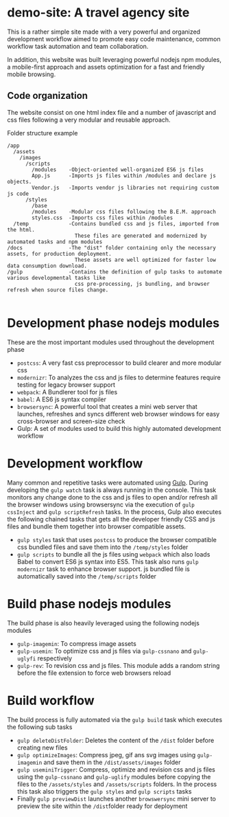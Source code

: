 # demo-site: A travel agency site
This is a rather simple site made with a very powerful and organized development workflow aimed to promote easy code maintenance, common workflow task automation and team collaboration. 

In addition, this website was built leveraging powerful nodejs npm modules, a mobile-first approach and assets optimization for a fast and friendly mobile browsing.

## Code organization
The website consist on one html index file and a number of javascript and css files following a very modular and reusable approach.

Folder structure example

```
/app
  /assets
    /images
      /scripts
        /modules    -Object-oriented well-organized ES6 js files
        App.js      -Imports js files within /modules and declare js objects. 
        Vendor.js   -Imports vendor js libraries not requiring custom js code
      /styles
        /base
        /modules    -Modular css files following the B.E.M. approach
        styles.css  -Imports css files within /modules
  /temp             -Contains bundled css and js files, imported from the html. 
                      These files are generated and modernized by automated tasks and npm modules 
/docs               -The "dist" folder containing only the necessary assets, for production deployment. 
                      These assets are well optimized for faster low data consumption download. 
/gulp               -Contains the definition of gulp tasks to automate various developmental tasks like 
                      css pre-processing, js bundling, and browser refresh when source files change.
    
```
# Development phase nodejs modules
These are the most important modules used throughout the development phase
- ``postcss``: A very fast css preprocessor to build clearer and more modular css
- ``modernizr``: To analyzes the css and js files to determine features require testing for legacy browser support 
- ``webpack``: A Bundlerer tool for js files 
- ``babel``: A ES6 js syntax compiler
- ``browsersync``: A powerful tool that creates a mini web server that launches, refreshes and syncs different web browser windows for easy cross-browser and screen-size check  
- Gulp: A set of modules used to build this highly automated development workflow


# Development workflow
Many common and repetitive tasks were automated using [Gulp](https://gulpjs.com//).
During developing the ``gulp watch`` task is always running in the console. This task monitors any change done to the css and js files to open and/or refresh all the browser windows using browsersync via the execution of ```gulp cssInject``` and ```gulp scriptRefresh``` tasks. In the process, Gulp also executes the following chained tasks that gets all the developer friendly CSS and js files and bundle them together into browser compatible assets.

- ``gulp styles`` task that uses ``postcss`` to produce the browser compatible css bundled files and save them into the ``/temp/styles`` folder
- ``gulp scripts`` to bundle all the js files using ``webpack`` which also loads Babel to convert ES6 js syntax into ES5. This task also runs ``gulp modernizr`` task to enhance browser support. js bundled file is automatically saved into the ``/temp/scripts`` folder

 # Build phase nodejs modules
The build phase is also heavily leveraged using the following nodejs modules
- ``gulp-imagemin``: To compress image assets
- ``gulp-usemin``: To optimize css and js files via ``gulp-cssnano`` and ``gulp-uglyfi`` respectively
- ``gulp-rev``: To revision css and js files. This module adds a random string before the file extension to force web browsers reload
 
 # Build workflow
The build process is fully automated via the ``gulp build`` task which executes the following sub tasks
- ``gulp deleteDistFolder``: Deletes the content of the ``/dist`` folder before creating new files
- ``gulp optimizeImages``: Compress jpeg, gif ans svg images using ``gulp-imagemin`` and save them in the ``/dist/assets/images`` folder
- ``gulp useminiTrigger``: Compress, optimize and revision css and js files using the ``gulp-cssnano`` and ``gulp-uglify`` modules before copying the files to the ``/assets/styles`` and ``/assets/scripts`` folders. In the process this task also triggers the ``gulp styles`` and ``gulp scripts`` tasks
- Finally ``gulp previewDist`` launches another ``browswersync`` mini server to preview the site within the ``/dist``folder ready for deployment

